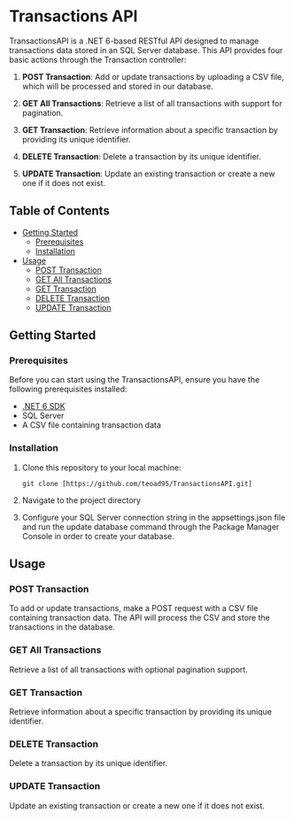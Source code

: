 # Transactions API

TransactionsAPI is a .NET 6-based RESTful API designed to manage transactions data stored in an SQL Server database. This API provides four basic actions through the Transaction controller:

1. **POST Transaction**: Add or update transactions by uploading a CSV file, which will be processed and stored in our database.

2. **GET All Transactions**: Retrieve a list of all transactions with support for pagination.

3. **GET Transaction**: Retrieve information about a specific transaction by providing its unique identifier.

4. **DELETE Transaction**: Delete a transaction by its unique identifier.

5. **UPDATE Transaction**: Update an existing transaction or create a new one if it does not exist.

## Table of Contents

- [Getting Started](#getting-started)
  - [Prerequisites](#prerequisites)
  - [Installation](#installation)
- [Usage](#usage)
  - [POST Transaction](#post-transaction)
  - [GET All Transactions](#get-all-transactions)
  - [GET Transaction](#get-transaction)
  - [DELETE Transaction](#delete-transaction)
  - [UPDATE Transaction](#update-transaction)


## Getting Started

### Prerequisites

Before you can start using the TransactionsAPI, ensure you have the following prerequisites installed:

- [.NET 6 SDK](https://dotnet.microsoft.com/download/dotnet/6.0)
- SQL Server
- A CSV file containing transaction data

### Installation

1. Clone this repository to your local machine:

   ```shell
   git clone [https://github.com/teoad95/TransactionsAPI.git]
2. Navigate to the project directory
3. Configure your SQL Server connection string in the appsettings.json file and run the update database command through the Package Manager Console in order to create your database.

## Usage

### POST Transaction

To add or update transactions, make a POST request with a CSV file containing transaction data. The API will process the CSV and store the transactions in the database.

### GET All Transactions

Retrieve a list of all transactions with optional pagination support.

### GET Transaction

Retrieve information about a specific transaction by providing its unique identifier.

### DELETE Transaction

Delete a transaction by its unique identifier.

### UPDATE Transaction

Update an existing transaction or create a new one if it does not exist.
